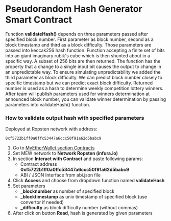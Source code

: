 # Pseudorandom Hash Generator Smart Contract

Function **validateHash()** depends on three parameters passed after specified block number. First parameter as block number, second as a block timestamp and third as a block difficulty. Those parameters are passed into keccak256 hash function. Function accepting a finite set of bits into an giant imaginary rubik's cube which is then shunted about in a specific way. A subset of 256 bits are then returned. The function has the property that a change to a single input bit causes the output to change in an unpredictable way. To ensure simulating unpredictability we added the third parameter as block difficulty. We can predict block number closely to specific timestamp but we can predict exact block difficulty. Returned number is used as a hash to determine weekly competition lottery winners. After team will publish parameters used for winners determination at announced block number, you can validate winner determination by passing parameters into validateHash() function.

### How to validate output hash with specified parameters

Deployed at Ropsten network with address:
```
0xf5722b1ff0a0ffc53447a6ccc50f91a62d5babc9
```


1. Go to [MyEtherWallet section Contracts](https://www.myetherwallet.com/#contracts)
2. Set MEW network to **Network Ropsten (infura.io)**
3. In section **Interact with Contract** and paste following params:
    - Contract address **0xf5722b1ff0a0ffc53447a6ccc50f91a62d5babc9**
    - ABI / JSON Interface from abi.json file
4. Click **Access** and choose from dropdown function named **validateHash**
5. Set parameters
    - **_blocknumber** as number of specified block
    - **_blocktimestamp** as unix timestamp of specified block (use convertor if needed)
    - **_difficulty** as block difficulty number (without commas)
6. After click on button **Read**, hash is generated by given parameters